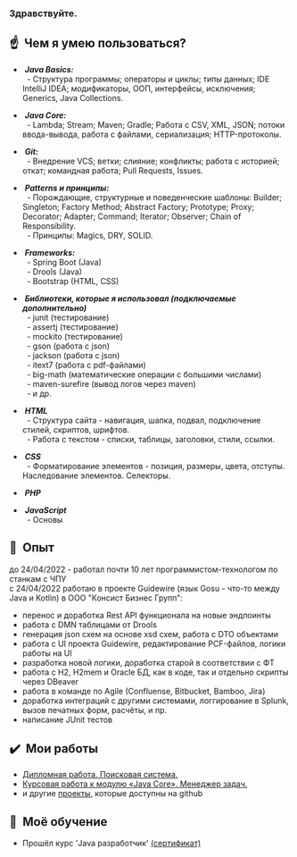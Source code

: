 ### Здравствуйте.

## :point_up: &nbsp;Чем я умею пользоваться?
- &nbsp;***Java Basics:*** <br>
&nbsp; - Структура программы; операторы и циклы; типы данных; IDE IntelliJ IDEA; модификаторы, ООП, интерфейсы, исключения; Generics, Java Collections. <br>

- &nbsp;***Java Core:*** <br>
&nbsp; - Lambda; Stream; Maven; Gradle; Работа с CSV, XML, JSON; потоки ввода-вывода, работа с файлами, сериализация; HTTP-протоколы. <br>

- &nbsp;***Git:*** <br>
&nbsp; - Внедрение VCS; ветки; слияние; конфликты; работа с историей; откат; командная работа; Pull Requests, Issues. <br>

- &nbsp;***Patterns и принципы:*** <br>
&nbsp; - Порождающие, структурные и поведенческие шаблоны: Builder; Singleton; Factory Method; Abstract Factory; Prototype; Proxy; Decorator; Adapter; Command; Iterator; Observer; Chain of Responsibility. <br>
&nbsp; - Принципы: Magics, DRY, SOLID. <br>

- &nbsp;***Frameworks:*** <br>
&nbsp; - Spring Boot (Java) <br>
&nbsp; - Drools (Java) <br>
&nbsp; - Bootstrap (HTML, CSS) <br>

- &nbsp;***Библиотеки, которые я использовал (подключаемые дополнительно)*** <br>
&nbsp; - junit (тестирование) <br>
&nbsp; - assertj (тестирование) <br>
&nbsp; - mockito (тестирование) <br>
&nbsp; - gson (работа с json) <br>
&nbsp; - jackson (работа с json) <br>
&nbsp; - itext7 (работа с pdf-файлами) <br>
&nbsp; - big-math (математические операции с большими числами) <br>
&nbsp; - maven-surefire (вывод логов через maven) <br>
&nbsp; - и др.

- &nbsp;***HTML*** <br>
&nbsp; - Структура сайта - навигация, шапка, подвал, подключение стилей, скриптов, шрифтов. <br>
&nbsp; - Работа с текстом - списки, таблицы, заголовки, стили, ссылки. <br>

- &nbsp;***CSS*** <br>
&nbsp; - Форматирование элементов - позиция, размеры, цвета, отступы. Наследование элементов. Селекторы. <br>

- &nbsp;***PHP*** <br>
- &nbsp;***JavaScript*** <br>
&nbsp; - Основы

## :star2: &nbsp;Опыт
до 24/04/2022 - работал почти 10 лет программистом-технологом по станкам с ЧПУ <br>
c 24/04/2022 работаю в проекте Guidewire (язык Gosu - что-то между Java и Kotlin) в ООО "Консист Бизнес Групп":
- перенос и доработка Rest API функционала на новые эндпоинты
- работа с DMN таблицами от Drools
- генерация json схем на основе xsd схем, работа с DTO объектами
- работа с UI проекта Guidewire, редактирование PCF-файлов, логики работы на UI
- разработка новой логики, доработка старой в соответствии с ФТ
- работа с H2, H2mem и Oracle БД, как в коде, так и отдельно скрипты через DBeaver
- работа в команде по Agile (Confluense, Bitbucket, Bamboo, Jira)
- доработка интеграций с другими системами, логгирование в Splunk, вызов печатных форм, расчёты, и пр.
- написание JUnit тестов

## :heavy_check_mark: &nbsp;Мои работы
- [Дипломная работа. Поисковая система.](https://github.com/JSkuns/diplom)
- [Курсовая работа к модулю «Java Core». Менеджер задач.](https://github.com/JSkuns/JavaCore)
- и другие [проекты](https://github.com/JSkuns?tab=repositories), которые доступны на github

## :mag_right: &nbsp;Моё обучение
- Прошёл курс 'Java разработчик' [(сертификат)](https://github.com/JSkuns/certificates/blob/main/java_developer_2022.pdf)
